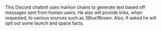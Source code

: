 This Discord chatbot uses markov chains to generate text based off messages sent from human users. He also will provide links, when requested, to various sources such as 3Blue1Brown. Also, if asked he will spit out some launch and space facts. 
